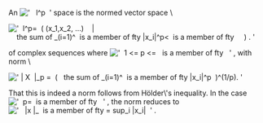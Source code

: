 An !['   l\^p  '](../dictionary/equation_images/20199.3..png) space is
the normed vector space \\

!['  l\^p=  ( (x\_1,x\_2, ...)    |    the sum of \_(i=1)\^  is a member of fty |x\_i|\^p\<  is a member of fty     ) . '](../dictionary/equation_images/20199.1..png)

of complex sequences where
!['  1 \<= p \<=   is a member of fty   '](../dictionary/equation_images/20199.4..png)
, with norm \\

![' | X  |\_p =  (   the sum of \_(i=1)\^  is a member of fty |x\_i|\^p  )\^(1/p). '](../dictionary/equation_images/20199.2..png)

That this is indeed a norm follows from Hölder\\'s inequality. In the
case
!['  p=  is a member of fty   '](../dictionary/equation_images/20199.5..png)
, the norm reduces to
!['   |x |\_  is a member of fty = sup\_i |x\_i|  '](../dictionary/equation_images/20199.6..png)
.
